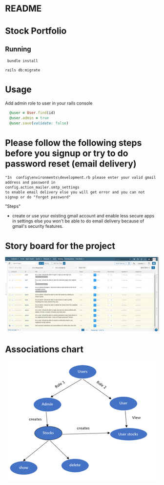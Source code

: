 # README

# Stock Portfolio

## Running

```
 bundle install
```

```
rails db:migrate
```

# Usage

Add admin role to user in your rails console 

```ruby
  @user = User.find(id)
  @user.admin = true
  @user.save(validate: false)
```
# Please follow the following steps before you signup or try to do password reset (email delivery)

```
"In  config\environments\development.rb please enter your valid gmail address and password in
config.action_mailer.smtp_settings
to enable email delivery else you will get error and you can not signup or do "forgot password"
```

"Steps"
* create or use your existing gmail account and enable less secure apps in settings else you won't be able to do email delivery because of gmail's security features.


# Story board for the project

![product backlog](Product_backlog.PNG)

# Associations chart

![Association](Association.PNG)
